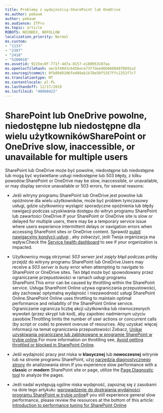 ```yaml
---
title: Problemy z wydajnością-SharePoint lub OneDrive
ms.author: pebaum
author: pebaum
ms.audience: ITPro
ms.topic: article
ROBOTS: NOINDEX, NOFOLLOW
localization_priority: Normal
ms.custom:
- "1133"
- "2397"
- "2418"
- "5200018"
ms.assetid: 9225ec0f-771f-4d7a-8157-e188953107aa
ms.openlocfilehash: aecbf4043c6456ece73f7deed6b068040f0691a2
ms.sourcegitcommit: 0fb89d8106fe409ab1b78e50f5357ffc2252f7c7
ms.translationtype: MT
ms.contentlocale: pl-PL
ms.lasthandoff: 12/17/2019
ms.locfileid: "40068422"
---
```

# <a name="sharepoint-or-onedrive-slow-inaccessible-or-unavailable-for-multiple-users"></a><span data-ttu-id="5710e-102">SharePoint lub OneDrive powolne, niedostępne lub niedostępne dla wielu użytkowników</span><span class="sxs-lookup"><span data-stu-id="5710e-102">SharePoint or OneDrive slow, inaccessible, or unavailable for multiple users</span></span>

<span data-ttu-id="5710e-103">SharePoint lub OneDrive może być powolne, niedostępne lub niedostępne lub mogą być wyświetlane usługi niedostępne lub 503 błędy, z kilku powodów:</span><span class="sxs-lookup"><span data-stu-id="5710e-103">SharePoint or OneDrive may be slow, inaccessible, or unavailable, or may display service unavailable or 503 errors, for several reasons:</span></span>
  
- <span data-ttu-id="5710e-104">Jeśli witryny programu SharePoint lub OneDrive jest powolne lub opóźnione dla wielu użytkowników, może być problem tymczasowy usługi, gdzie użytkownicy wystąpić sporadyczne opóźnienia lub błędy nawigacji podczas uzyskiwania dostępu do witryn programu SharePoint lub zawartości OneDrive.</span><span class="sxs-lookup"><span data-stu-id="5710e-104">If your SharePoint or OneDrive site is slow or delayed for multiple users, there may be a temporary service issue where users experience intermittent delays or navigation errors when accessing SharePoint sites or OneDrive content.</span></span> <span data-ttu-id="5710e-105">Sprawdź [pulpit nawigacyjny kondycji usługi](https://admin.microsoft.com/AdminPortal/Home#/servicehealth) , aby zobaczyć, jeśli Twoja organizacja ma wpływ.</span><span class="sxs-lookup"><span data-stu-id="5710e-105">Check the [Service health dashboard](https://admin.microsoft.com/AdminPortal/Home#/servicehealth) to see if your organization is impacted.</span></span>
  
- <span data-ttu-id="5710e-106">Użytkownicy mogą otrzymać *503 serwer jest zajęty* błąd podczas próby przejdź do witryny programu SharePoint lub OneDrive.</span><span class="sxs-lookup"><span data-stu-id="5710e-106">Users may receive a *503 server is busy* error when attempting to navigate to SharePoint or OneDrive sites.</span></span> <span data-ttu-id="5710e-107">Ten błąd może być spowodowany przez ograniczanie przepustowości w ramach usługi programu SharePoint.</span><span class="sxs-lookup"><span data-stu-id="5710e-107">This error can be caused by throttling within the SharePoint service.</span></span> <span data-ttu-id="5710e-108">Usługa SharePoint Online używa ograniczania przepustowości, aby zachować optymalną wydajność i niezawodność usługi SharePoint Online.</span><span class="sxs-lookup"><span data-stu-id="5710e-108">SharePoint Online uses throttling to maintain optimal performance and reliability of the SharePoint Online service.</span></span> <span data-ttu-id="5710e-109">Ograniczanie ogranicza liczbę akcji użytkownika lub równoczesnych wywołań (przez skrypt lub kod), aby zapobiec nadmiernym użyciu zasobów.</span><span class="sxs-lookup"><span data-stu-id="5710e-109">Throttling limits the number of user actions or concurrent calls (by script or code) to prevent overuse of resources.</span></span> <span data-ttu-id="5710e-110">Aby uzyskać więcej informacji na temat ograniczania przepustowości Zobacz, [Unikaj uzyskiwania ograniczane lub zablokowane w programie SharePoint w trybie online](https://docs.microsoft.com/sharepoint/dev/general-development/how-to-avoid-getting-throttled-or-blocked-in-sharepoint-online).</span><span class="sxs-lookup"><span data-stu-id="5710e-110">For more information on throttling see, [Avoid getting throttled or blocked in SharePoint Online](https://docs.microsoft.com/sharepoint/dev/general-development/how-to-avoid-getting-throttled-or-blocked-in-sharepoint-online).</span></span>

- <span data-ttu-id="5710e-111">Jeśli wydajność pracy jest niska w **klasycznej** lub **nowoczesnej** witrynie lub na stronie programu SharePoint, użyj [narzędzia diagnostycznego strony](https://aka.ms/perftool) do analizowania stron.</span><span class="sxs-lookup"><span data-stu-id="5710e-111">If you experience slow performance with a **classic** or **modern** SharePoint site or page, utilize the [Page Diagnostic tool](https://aka.ms/perftool) to analyze the pages.</span></span>
  
- <span data-ttu-id="5710e-112">Jeśli nadal występują ogólne niska wydajność, zapoznaj się z zasobami na dole tego artykułu: [wprowadzenie do dostrajania wydajności programu SharePoint w trybie online](https://go.microsoft.com/fwlink/?linkid=2024334)</span><span class="sxs-lookup"><span data-stu-id="5710e-112">If you still experience general slow performance, please review the resources at the bottom of this article: [Introduction to performance tuning for SharePoint Online](https://go.microsoft.com/fwlink/?linkid=2024334)</span></span>
  